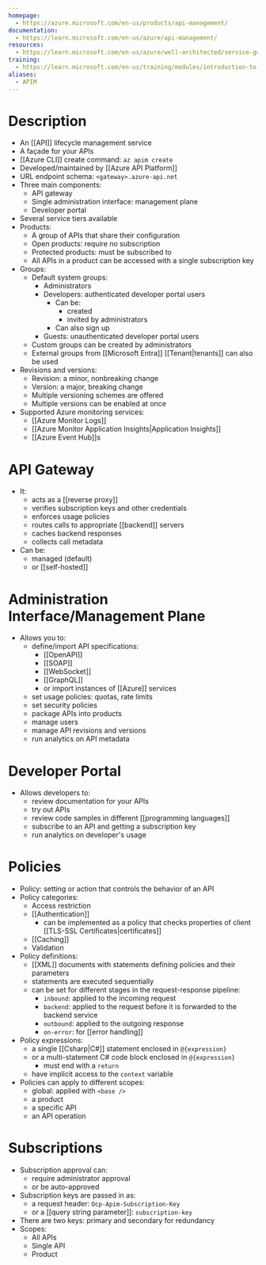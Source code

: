 ```yaml
---
homepage:
  - https://azure.microsoft.com/en-us/products/api-management/
documentation:
  - https://learn.microsoft.com/en-us/azure/api-management/
resources:
  - https://learn.microsoft.com/en-us/azure/well-architected/service-guides/api-management/reliability
training:
  - https://learn.microsoft.com/en-us/training/modules/introduction-to-azure-api-management/
aliases:
  - APIM
---
```

# Description
- An [[API]] lifecycle management service
- A façade for your APIs
- [[Azure CLI]] create command: `az apim create`
- Developed/maintained by [[Azure API Platform]]
- URL endpoint schema: `<gateway>.azure-api.net`
- Three main components:
	- API gateway
	- Single administration interface: management plane
	- Developer portal
- Several service tiers available
- Products:
	- A group of APIs that share their configuration
	- Open products: require no subscription
	- Protected products: must be subscribed to
	- All APIs in a product can be accessed with a single subscription key
- Groups:
	- Default system groups:
		- Administrators
		- Developers: authenticated developer portal users
			- Can be:
				- created
				- invited by administrators
			- Can also sign up
		- Guests: unauthenticated developer portal users
	- Custom groups can be created by administrators
	- External groups from [[Microsoft Entra]] [[Tenant|tenants]] can also be used
- Revisions and versions:
	- Revision: a minor, nonbreaking change
	- Version: a major, breaking change
	- Multiple versioning schemes are offered
	- Multiple versions can be enabled at once
- Supported Azure monitoring services:
	- [[Azure Monitor Logs]]
	- [[Azure Monitor Application Insights|Application Insights]]
	- [[Azure Event Hub]]s
# API Gateway
- It:
	- acts as a [[reverse proxy]]
	- verifies subscription keys and other credentials
	- enforces usage policies
	- routes calls to appropriate [[backend]] servers
	- caches backend responses
	- collects call metadata
- Can be:
	- managed (default)
	- or [[self-hosted]]
# Administration Interface/Management Plane
- Allows you to:
	- define/import API specifications:
		- [[OpenAPI]]
		- [[SOAP]]
		- [[WebSocket]]
		- [[GraphQL]]
		- or import instances of [[Azure]] services
	- set usage policies: quotas, rate limits
	- set security policies
	- package APIs into products
	- manage users
	- manage API revisions and versions
	- run analytics on API metadata
# Developer Portal
- Allows developers to:
	- review documentation for your APIs
	- try out APIs
	- review code samples in different [[programming languages]]
	- subscribe to an API and getting a subscription key
	- run analytics on developer's usage
# Policies
- Policy: setting or action that controls the behavior of an API
- Policy categories:
	- Access restriction
	- [[Authentication]]
		- can be implemented as a policy that checks properties of client [[TLS-SSL Certificates|certificates]]
	- [[Caching]]
	- Validation
- Policy definitions:
	- [[XML]] documents with statements defining policies and their parameters
	- statements are executed sequentially
	- can be set for different stages in the request-response pipeline:
		- `inbound`: applied to the incoming request
		- `backend`: applied to the request before it is forwarded to the backend service
		- `outbound`: applied to the outgoing response
		- `on-error`: for [[error handling]]
- Policy expressions:
	- a single [[Csharp|C#]] statement enclosed in `@{expression}`
	- or a multi-statement C# code block enclosed in `@{expression}`
		- must end with a `return`
	- have implicit access to the `context` variable
- Policies can apply to different scopes:
	- global: applied with `<base />`
	- a product
	- a specific API
	- an API operation
# Subscriptions
- Subscription approval can:
	- require administrator approval
	- or be auto-approved
- Subscription keys are passed in as:
	- a request header: `Ocp-Apim-Subscription-Key`
	- or a [[query string parameter]]: `subscription-key`
- There are two keys: primary and secondary for redundancy
- Scopes:
	- All APIs
	- Single API
	- Product